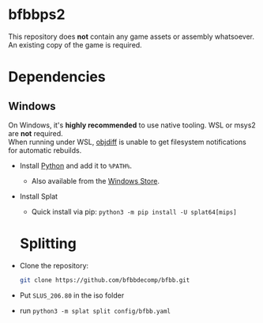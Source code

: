 # bfbbps2

This repository does **not** contain any game assets or assembly whatsoever. An existing copy of the game is required.

# Dependencies

## Windows

On Windows, it's **highly recommended** to use native tooling. WSL or msys2 are **not** required.  
When running under WSL, [objdiff](#diffing) is unable to get filesystem notifications for automatic rebuilds.

- Install [Python](https://www.python.org/downloads/) and add it to `%PATH%`.
  - Also available from the [Windows Store](https://apps.microsoft.com/store/detail/python-311/9NRWMJP3717K).
- Install Splat
  - Quick install via pip: `python3 -m pip install -U splat64[mips]`

  # Splitting

- Clone the repository:

  ```sh
  git clone https://github.com/bfbbdecomp/bfbb.git
  ```

- Put `SLUS_206.80` in the iso folder

- run `python3 -m splat split config/bfbb.yaml`
